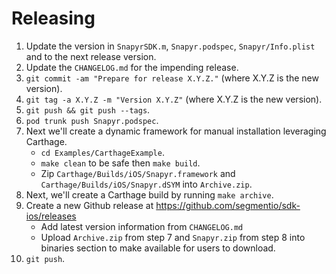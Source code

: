Releasing
=========

 1. Update the version in `SnapyrSDK.m`, `Snapyr.podspec`, `Snapyr/Info.plist` and to the next release version.
 2. Update the `CHANGELOG.md` for the impending release.
 3. `git commit -am "Prepare for release X.Y.Z."` (where X.Y.Z is the new version).
 4. `git tag -a X.Y.Z -m "Version X.Y.Z"` (where X.Y.Z is the new version).
 5. `git push && git push --tags`.
 6. `pod trunk push Snapyr.podspec`.
 7. Next we'll create a dynamic framework for manual installation leveraging Carthage.
     * `cd Examples/CarthageExample`.
     * `make clean` to be safe then `make build`.
     * Zip `Carthage/Builds/iOS/Snapyr.framework` and `Carthage/Builds/iOS/Snapyr.dSYM` into `Archive.zip`.
 8. Next, we'll create a Carthage build by running `make archive`.
 9. Create a new Github release at https://github.com/segmentio/sdk-ios/releases
     * Add latest version information from `CHANGELOG.md`
     * Upload `Archive.zip` from step 7 and `Snapyr.zip` from step 8 into binaries section to make available for users to download.
 10. `git push`.
